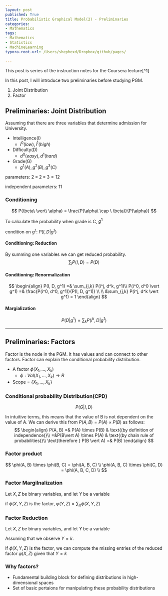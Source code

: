 ```yaml
---
layout: post
published: True
title: Probabilistic Graphical Model(2) - Preliminaries
categories:
- Mathematics
tags:
- Mathematics
- Statistics
- MachineLearning
typora-root-url: /Users/shephexd/Dropbox/github/pages/

---
```


This post is series of the instruction notes for the Coursera lecture[^1]

In this post, I will introduce two preliminaries before studying PGM.

1. Joint Distribution
2. Factor



<!--more-->



## Preliminaries: Joint Distribution

Assuming that there are three variables that determine admission for University.



- Intelligence(I)
  - $i^0(low), i^1(high)$
- Difficulty(D)
  - $d^0(easy), d^1(hard)$
- Grade(G)
  - $g^1(A), g^2(B), g^3(C)$



parameters: $2 \times 2 \times 3 = 12$ 

independent parameters: $11$



### Conditioning

$$
P(\beta\ \vert\ \alpha) = \frac{P(\alpha\ \cap \ \beta)}{P(\alpha)}
$$



To calculate the probability when grade is C, $g^1$

condition on $g^1$: $P(I,D \vert g^1)$



#### Conditioning: Reduction

By summing one variables we can get reduced probability.
$$
\sum_I P(I, D) = P(D)
$$


#### Conditioning: Renormalization


$$
\begin{align}
P(I, D, g^1) =& \sum_{j,k} P(i^j, d^k, g^1)\\
P(i^0, d^0 \vert g^1) =& \frac{P(i^0, d^0, g^1)}{P(I, D, g^1)} \\
\\
&\sum_{j,k} P(i^j, d^k \vert g^1) = 1
\end{align}
$$


#### Margialization

$$
P(D \vert g^1) = \sum_k P(i^k, D \vert g^1)
$$



------

## Preliminaries: Factors

Factor is the node in the PGM. It has values and can connect to other factors. Factor can explain the conditional probability distribution.



- A factor $\phi(X_1, \dots, X_k)$
  - $\phi: Val(X_1, \dots, X_k) \rightarrow R$
- Scope = $\{X_1, \dots, X_k\}$



### Conditional probability Distribution(CPD)


$$
P(G \vert I, D)
$$


In intuitive terms, this means that the value of B is not dependent on the value of A. We can derive this from $P(A,B)=P(A) \times P(B)$ as follows:
$$
\begin{align}
P(A, B) =& P(A) \times P(B) & \text{(by definition of independence)}\\
=&P(B\vert A) \times P(A) & \text{(by chain rule of probabilities)}\\
\text{therefore } P(B \vert A) =& P(B)
\end{align}
$$



### Factor product

$$
\phi(A, B) \times \phi(B, C) = \phi(A, B, C) \\
\phi(A, B, C) \times \phi(C, D) = \phi(A, B, C, D) \\
$$



### Factor Margilnalization

Let $X, Z$ be binary variables, and let $Y$ be a variable

if $\phi(X, Y, Z)$ is the factor, $\varphi(Y,Z) = \sum_X \phi(X, Y, Z)$ 



### Factor Reduction

Let $X, Z$ be binary variables, and let $Y$ be a variable

Assuming that we observe $Y=k$.

 If $\phi(X, Y, Z)$ is the factor, 
we can compute the missing entries of the reduced factor $\varphi(X, Z)$ given that $Y=k$



### Why factors?

- Fundamental building block for defining distributions in high-dimensional spaces
- Set of basic pertaions for manipulating these probability distributions


